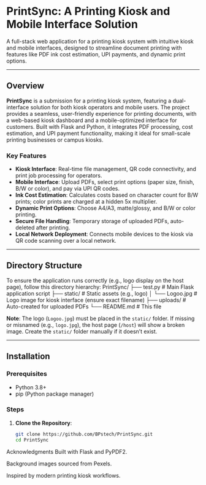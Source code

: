 <!-- Title: Clearly state the project name and give a brief tagline -->
# PrintSync: A Printing Kiosk and Mobile Interface Solution

A full-stack web application for a printing kiosk system with intuitive kiosk and mobile interfaces, designed to streamline document printing with features like PDF ink cost estimation, UPI payments, and dynamic print options.

<!-- Badges: Optional, to show build status, license, or tech stack. Uncomment if you use CI/CD or want to highlight tools. -->
<!-- [![Python](https://img.shields.io/badge/Python-3.8+-blue)](https://www.python.org/) -->
<!-- [![Flask](https://img.shields.io/badge/Flask-2.0+-black)](https://flask.palletsprojects.com/) -->

---

<!-- Overview: Summarize the project, its purpose, and key features. This is an elaboration of your submission statement. -->
## Overview

**PrintSync** is a submission for a printing kiosk system, featuring a dual-interface solution for both kiosk operators and mobile users. The project provides a seamless, user-friendly experience for printing documents, with a web-based kiosk dashboard and a mobile-optimized interface for customers. Built with Flask and Python, it integrates PDF processing, cost estimation, and UPI payment functionality, making it ideal for small-scale printing businesses or campus kiosks.

### Key Features
- **Kiosk Interface**: Real-time file management, QR code connectivity, and print job processing for operators.
- **Mobile Interface**: Upload PDFs, select print options (paper size, finish, B/W or color), and pay via UPI QR codes.
- **Ink Cost Estimation**: Calculates costs based on character count for B/W prints; color prints are charged at a hidden 5x multiplier.
- **Dynamic Print Options**: Choose A4/A3, matte/glossy, and B/W or color printing.
- **Secure File Handling**: Temporary storage of uploaded PDFs, auto-deleted after printing.
- **Local Network Deployment**: Connects mobile devices to the kiosk via QR code scanning over a local network.

<!-- Purpose: Explain why this section exists. It gives context for evaluators or users to understand the project’s scope and intent. -->

---

<!-- Directory Structure: Address the logo issue by clearly defining where files should go, especially static/Logoo.jpg. -->
## Directory Structure

To ensure the application runs correctly (e.g., logo display on the host page), follow this directory hierarchy:
PrintSync/
├── test.py              # Main Flask application script
├── static/              # Static assets (e.g., logo)
│   └── Logoo.jpg        # Logo image for kiosk interface (ensure exact filename)
├── uploads/             # Auto-created for uploaded PDFs
└── README.md            # This file


**Note**: The logo (`Logoo.jpg`) must be placed in the `static/` folder. If missing or misnamed (e.g., `logo.jpg`), the host page (`/host`) will show a broken image. Create the `static/` folder manually if it doesn’t exist.

<!-- Purpose: Clarifies file placement to prevent issues like the logo not showing, as per your earlier question. -->

---

<!-- Installation: Provide step-by-step setup instructions for running the project. -->
## Installation

### Prerequisites
- Python 3.8+
- pip (Python package manager)

### Steps
1. **Clone the Repository**:
   ```bash
   git clone https://github.com/BPstech/PrintSync.git
   cd PrintSync


Acknowledgments
Built with Flask and PyPDF2.

Background images sourced from Pexels.

Inspired by modern printing kiosk workflows.

